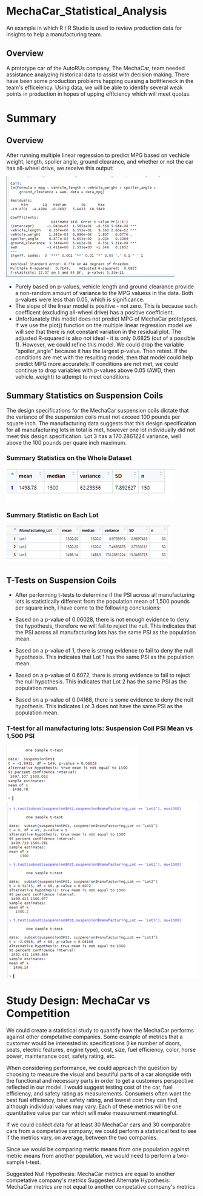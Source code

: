 # MechaCar_Statistical_Analysis
An example in which R / R Studio is used to review production data for insights to help a manufacturing team.

## Overview
A prototype car of the AutoRUs company, The MechaCar, team needed assistance analyzing historical data to assist with decision making. There have been some production problems happing cuasing a botttleneck in the team's efficeiency. Using data, we will be able to identify several weak points in production in hopes of upping efficiency which will meet quotas.

# Summary
## Overview
After running multiple linear regression to predict MPG based on vechicle weight, length, spoiler angle, ground clearance, and whether or not the car has all-wheel drive, we receive this output:

![Regression_model](https://github.com/DJacobs86/MechaCar_Statistical_Analysis/blob/main/Resources/Regression_Model_Summary_Statistics.png)

- Purely based on p-values, vehicle length and ground clearance provide a non-random amount of variance to the MPG valuess in the data. Both p-values were less than 0.05, which is significance.
- The slope of the linear model is positive - not zero. This is because each coefficent (excluding all-wheel drive) has a positive coefficient.
- Unfortunately this model does not predict MPG of MechaCar prototypes. If we use the plot() function on the multiple linear regression model we will see that there is not constant variation in the residual plot. The adjusted R-squared is also not ideal - it is only 0.6825 (out of a possible 1). However, we could refine this model. We could drop the variable "spoiler_angle" because it has the largest p-value. Then retest. If the conditions are met with the resulting model, then that model could help predict MPG more accurately. If conditions are not met, we could continue to drop variables with p-values above 0.05 (AWD, then vehicle_weight) to attempt to meet conditions.

## Summary Statistics on Suspension Coils
The design specifications for the MechaCar suspension coils dictate that the variance of the suspension coils must not exceed 100 pounds per square inch. The manufacturing data suggests that this design specification for all manufacturing lots in total is met, however one lot individually did not meet this design specification. Lot 3 has a 170.2861224 variance, well above the 100 pounds per quare inch maximum.

### Summary Statistics on the Whole Dataset
![summary_total](https://github.com/DJacobs86/MechaCar_Statistical_Analysis/blob/main/Resources/summary_total.png)
### Summary Statistic on Each Lot
![summary_lot](https://github.com/DJacobs86/MechaCar_Statistical_Analysis/blob/main/Resources/summary_lot.png)

## T-Tests on Suspension Coils
- After performing t-tests to determine if the PSI across all manufacturing lots is statistically different from the population mean of 1,500 pounds per square inch, I have come to the following conclusions:

- Based on a p-value of 0.06028, there is not enough evidence to deny the hypothesis, therefore we will fail to reject the null. This indicates that the PSI across all manufacturing lots has the same PSI as the population mean.
- Based on a p-value of 1, there is strong evidence to fail to deny the null hypothesis. This indicates that Lot 1 has the same PSI as the population mean.
- Based on a p-value of 0.6072, there is strong evidence to fail to reject the null hypothesis. This indicates that Lot 2 has the same PSI as the population mean.
- Based on a p-value of 0.04168, there is some evidence to deny the null hypothesis. This indicates Lot 3 does not have the same PSI as the population mean.

### T-test for all manufacturing lots: Suspension Coil PSI Mean vs 1,500 PSI
![ttest](https://github.com/DJacobs86/MechaCar_Statistical_Analysis/blob/main/Resources/ttest.png)
![t-test](https://github.com/DJacobs86/MechaCar_Statistical_Analysis/blob/main/Resources/t-test.png)

# Study Design: MechaCar vs Competition
We could create a statistical study to quantify how the MechaCar performs against other competative companies. Some example of metrics that a customer would be interested in: specifications (like number of doors, seats, electric features, engine type), cost, size, fuel efficiency, color, horse power, maintenance cost, safety rating, etc.

When considering performance, we could approach the question by choosing to measure the visual and beautiful parts of a car alongside with the functional and necessary parts in order to get a customers perspective reflected in our model. I would suggest testing cost of the car, fuel efficiency, and safety rating as measurements. Consumers often want the best fuel efficiency, best safety rating, and lowest cost they can find, although individual values may vary. Each of these metrics will be one quantitative value per car which will make measurement meaningful.

If we could collect data for at least 30 MechaCar cars and 30 comparable cars from a competative company, we could perform a statistical test to see if the metrics vary, on average, between the two companies.

Since we would be comparing metric means from one population against metric means from another population, we would need to perform a two-sample t-test.

Suggested Null Hypothesis: MechaCar metrics are equal to another competative company's metrics Suggested Alternate Hypothesis: MechaCar metrics are not equal to another competative company's metrics



